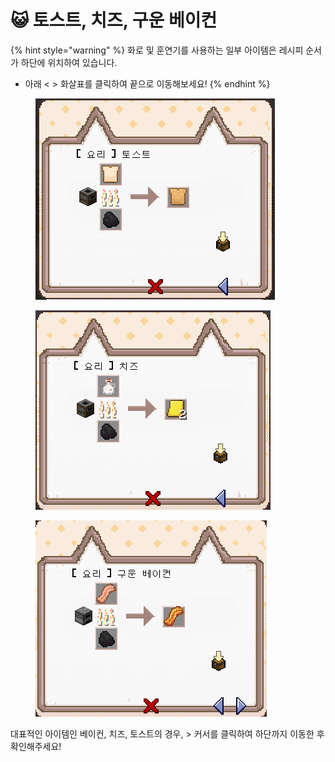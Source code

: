 # 😺 토스트, 치즈, 구운 베이컨

{% hint style="warning" %}
화로 및 훈연기를 사용하는 일부 아이템은 레시피 순서가 하단에 위치하여 있습니다.

* 아래 < > 화살표를 클릭하여 끝으로 이동해보세요!
{% endhint %}

<figure><img src="../../.gitbook/assets/image (94).png" alt=""><figcaption></figcaption></figure>

<figure><img src="../../.gitbook/assets/image (99).png" alt=""><figcaption></figcaption></figure>

<figure><img src="../../.gitbook/assets/image (75).png" alt=""><figcaption></figcaption></figure>

대표적인 아이템인 베이컨, 치즈, 토스트의 경우, > 커서를 클릭하여 하단까지 이동한 후 확인해주세요!
